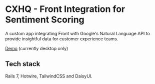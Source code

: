 # CXHQ - Front Integration for Sentiment Scoring
A custom app integrating Front with Google's Natural Language API to provide insightful data for customer experience teams. 

[Demo](https://y8p47.hatchboxapp.com/)  (currently desktop only)

## Tech stack
Rails 7, Hotwire, TailwindCSS and DaisyUI. 
